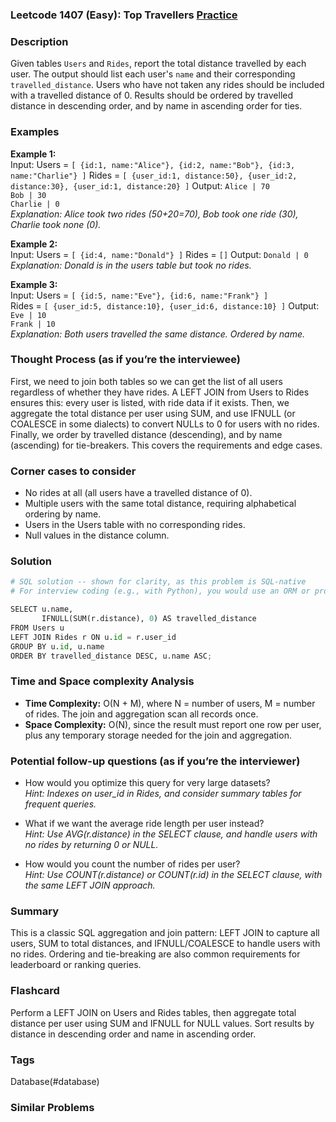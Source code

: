 ### Leetcode 1407 (Easy): Top Travellers [Practice](https://leetcode.com/problems/top-travellers)

### Description  
Given tables `Users` and `Rides`, report the total distance travelled by each user. The output should list each user's `name` and their corresponding `travelled_distance`. Users who have not taken any rides should be included with a travelled distance of 0. Results should be ordered by travelled distance in descending order, and by name in ascending order for ties.

### Examples  
**Example 1:**  
Input: 
Users = `[ {id:1, name:"Alice"}, {id:2, name:"Bob"}, {id:3, name:"Charlie"} ]` 
Rides = `[ {user_id:1, distance:50}, {user_id:2, distance:30}, {user_id:1, distance:20} ]` 
Output: 
`Alice | 70`  
`Bob | 30`  
`Charlie | 0`  
*Explanation: Alice took two rides (50+20=70), Bob took one ride (30), Charlie took none (0).*  

**Example 2:**  
Input: 
Users = `[ {id:4, name:"Donald"} ]` 
Rides = `[]`
Output: 
`Donald | 0`  
*Explanation: Donald is in the users table but took no rides.*

**Example 3:**  
Input: 
Users = `[ {id:5, name:"Eve"}, {id:6, name:"Frank"} ]`  
Rides = `[ {user_id:5, distance:10}, {user_id:6, distance:10} ]`
Output:  
`Eve | 10`  
`Frank | 10`  
*Explanation: Both users travelled the same distance. Ordered by name.*

### Thought Process (as if you’re the interviewee)  
First, we need to join both tables so we can get the list of all users regardless of whether they have rides. A LEFT JOIN from Users to Rides ensures this: every user is listed, with ride data if it exists. Then, we aggregate the total distance per user using SUM, and use IFNULL (or COALESCE in some dialects) to convert NULLs to 0 for users with no rides. Finally, we order by travelled distance (descending), and by name (ascending) for tie-breakers. This covers the requirements and edge cases.

### Corner cases to consider  
- No rides at all (all users have a travelled distance of 0).
- Multiple users with the same total distance, requiring alphabetical ordering by name.
- Users in the Users table with no corresponding rides.
- Null values in the distance column.

### Solution

```python
# SQL solution -- shown for clarity, as this problem is SQL-native
# For interview coding (e.g., with Python), you would use an ORM or process list-of-dicts.

SELECT u.name, 
       IFNULL(SUM(r.distance), 0) AS travelled_distance
FROM Users u
LEFT JOIN Rides r ON u.id = r.user_id
GROUP BY u.id, u.name
ORDER BY travelled_distance DESC, u.name ASC;
```

### Time and Space complexity Analysis  
- **Time Complexity:** O(N + M), where N = number of users, M = number of rides. The join and aggregation scan all records once.
- **Space Complexity:** O(N), since the result must report one row per user, plus any temporary storage needed for the join and aggregation.

### Potential follow-up questions (as if you’re the interviewer)  
- How would you optimize this query for very large datasets?  
  *Hint: Indexes on user_id in Rides, and consider summary tables for frequent queries.*

- What if we want the average ride length per user instead?  
  *Hint: Use AVG(r.distance) in the SELECT clause, and handle users with no rides by returning 0 or NULL.*

- How would you count the number of rides per user?  
  *Hint: Use COUNT(r.distance) or COUNT(r.id) in the SELECT clause, with the same LEFT JOIN approach.*

### Summary
This is a classic SQL aggregation and join pattern: LEFT JOIN to capture all users, SUM to total distances, and IFNULL/COALESCE to handle users with no rides. Ordering and tie-breaking are also common requirements for leaderboard or ranking queries.


### Flashcard
Perform a LEFT JOIN on Users and Rides tables, then aggregate total distance per user using SUM and IFNULL for NULL values. Sort results by distance in descending order and name in ascending order.

### Tags
Database(#database)

### Similar Problems
